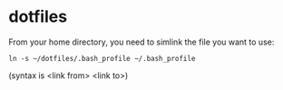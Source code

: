 # dotfiles

From your home directory, you need to simlink the file you want to use:

`ln -s ~/dotfiles/.bash_profile ~/.bash_profile`

(syntax is \<link from\> \<link to\>)
